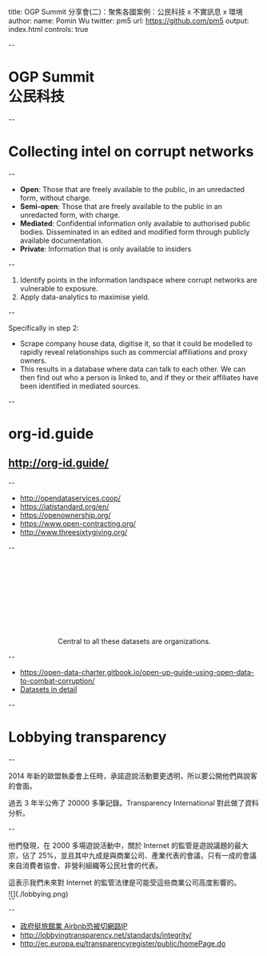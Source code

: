 title: OGP Summit 分享會(二)：聚焦各國案例：公民科技 x 不實訊息 x 環境
author:
  name: Pomin Wu
  twitter: pm5
  url: https://github.com/pm5
output: index.html
controls: true

--

# OGP Summit<br />公民科技

--

# Collecting intel on corrupt networks

--

* **Open**: Those that are freely available to the public, in an unredacted form, without charge.
* **Semi-open**: Those that are freely available to the public in an unredacted form, with charge.
* **Mediated**: Confidential information only available to authorised public bodies.  Disseminated in an edited and modified form through publicly available documentation.
* **Private**: Information that is only available to insiders

--

1. Identify points in the information landspace where corrupt networks are vulnerable to exposure.
2. Apply data-analytics to maximise yield.

--

Specifically in step 2:

- Scrape company house data, digitise it, so that it could be modelled to rapidly reveal relationships such as commercial affiliations and proxy owners.
- This results in a database where data can talk to each other.  We can then find out who a person is linked to, and if they or their affiliates have been identified in mediated sources.

--

# org-id.guide

## http://org-id.guide/

--

* http://opendataservices.coop/
* https://iatistandard.org/en/
* https://openownership.org/
* https://www.open-contracting.org/
* http://www.threesixtygiving.org/

--

<div style="text-align: center; margin-top: 170px;">
Central to all these datasets are organizations.
</div>

--

* https://open-data-charter.gitbook.io/open-up-guide-using-open-data-to-combat-corruption/
* [Datasets in detail](https://airtable.com/shrHY9KFJ5bircwvx)

--

# Lobbying transparency

--

2014 年新的歐盟執委會上任時，承諾遊說活動要更透明，所以要公開他們與說客的會面。

過去 3 年半公佈了 20000 多筆記錄。Transparency International 對此做了資料分析。

--

他們發現，在 2000 多場遊說活動中，關於 Internet 的監管是遊說議題的最大宗，佔了 25%，並且其中九成是與商業公司、產業代表的會議，只有一成的會議來自消費者協會、非營利組織等公民社會的代表。

這表示我們未來對 Internet 的監管法律是可能受這些商業公司高度影響的。

--

<div style="margin-top: -40px">
![](./lobbying.png)
</div>

--

* [政府挺旅館業 Airbnb恐被切網路IP](https://udn.com/news/story/7238/3287839)
* http://lobbyingtransparency.net/standards/integrity/
* http://ec.europa.eu/transparencyregister/public/homePage.do

